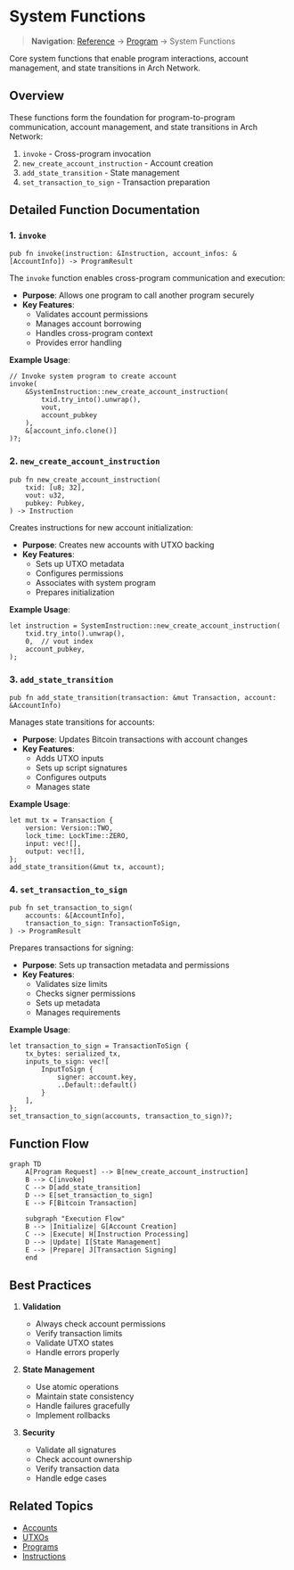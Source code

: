 # System Functions

> **Navigation**: [Reference](../SUMMARY.md#reference) → [Program](./program.md) → System Functions

Core system functions that enable program interactions, account management, and state transitions in Arch Network.

## Overview

These functions form the foundation for program-to-program communication, account management, and state transitions in Arch Network:

1. `invoke` - Cross-program invocation
2. `new_create_account_instruction` - Account creation
3. `add_state_transition` - State management
4. `set_transaction_to_sign` - Transaction preparation

## Detailed Function Documentation

### 1. `invoke`
```rust,ignore
pub fn invoke(instruction: &Instruction, account_infos: &[AccountInfo]) -> ProgramResult
```

The `invoke` function enables cross-program communication and execution:

- **Purpose**: Allows one program to call another program securely
- **Key Features**:
  - Validates account permissions
  - Manages account borrowing
  - Handles cross-program context
  - Provides error handling

**Example Usage**:
```rust,ignore
// Invoke system program to create account
invoke(
    &SystemInstruction::new_create_account_instruction(
        txid.try_into().unwrap(),
        vout,
        account_pubkey
    ),
    &[account_info.clone()]
)?;
```

### 2. `new_create_account_instruction`
```rust,ignore
pub fn new_create_account_instruction(
    txid: [u8; 32],
    vout: u32,
    pubkey: Pubkey,
) -> Instruction
```

Creates instructions for new account initialization:

- **Purpose**: Creates new accounts with UTXO backing
- **Key Features**:
  - Sets up UTXO metadata
  - Configures permissions
  - Associates with system program
  - Prepares initialization

**Example Usage**:
```rust,ignore
let instruction = SystemInstruction::new_create_account_instruction(
    txid.try_into().unwrap(),
    0,  // vout index
    account_pubkey,
);
```

### 3. `add_state_transition`
```rust,ignore
pub fn add_state_transition(transaction: &mut Transaction, account: &AccountInfo)
```

Manages state transitions for accounts:

- **Purpose**: Updates Bitcoin transactions with account changes
- **Key Features**:
  - Adds UTXO inputs
  - Sets up script signatures
  - Configures outputs
  - Manages state

**Example Usage**:
```rust,ignore
let mut tx = Transaction {
    version: Version::TWO,
    lock_time: LockTime::ZERO,
    input: vec![],
    output: vec![],
};
add_state_transition(&mut tx, account);
```

### 4. `set_transaction_to_sign`
```rust,ignore
pub fn set_transaction_to_sign(
    accounts: &[AccountInfo],
    transaction_to_sign: TransactionToSign,
) -> ProgramResult
```

Prepares transactions for signing:

- **Purpose**: Sets up transaction metadata and permissions
- **Key Features**:
  - Validates size limits
  - Checks signer permissions
  - Sets up metadata
  - Manages requirements

**Example Usage**:
```rust,ignore
let transaction_to_sign = TransactionToSign {
    tx_bytes: serialized_tx,
    inputs_to_sign: vec![
        InputToSign {
            signer: account.key,
            ..Default::default()
        }
    ],
};
set_transaction_to_sign(accounts, transaction_to_sign)?;
```

## Function Flow

```mermaid
graph TD
    A[Program Request] --> B[new_create_account_instruction]
    B --> C[invoke]
    C --> D[add_state_transition]
    D --> E[set_transaction_to_sign]
    E --> F[Bitcoin Transaction]
    
    subgraph "Execution Flow"
    B --> |Initialize| G[Account Creation]
    C --> |Execute| H[Instruction Processing]
    D --> |Update| I[State Management]
    E --> |Prepare| J[Transaction Signing]
    end
```

## Best Practices

1. **Validation**
   - Always check account permissions
   - Verify transaction limits
   - Validate UTXO states
   - Handle errors properly

2. **State Management**
   - Use atomic operations
   - Maintain state consistency
   - Handle failures gracefully
   - Implement rollbacks

3. **Security**
   - Validate all signatures
   - Check account ownership
   - Verify transaction data
   - Handle edge cases

## Related Topics
- [Accounts](./accounts.md)
- [UTXOs](./utxo.md)
- [Programs](./program.md)
- [Instructions](./instructions-and-messages.md) 
